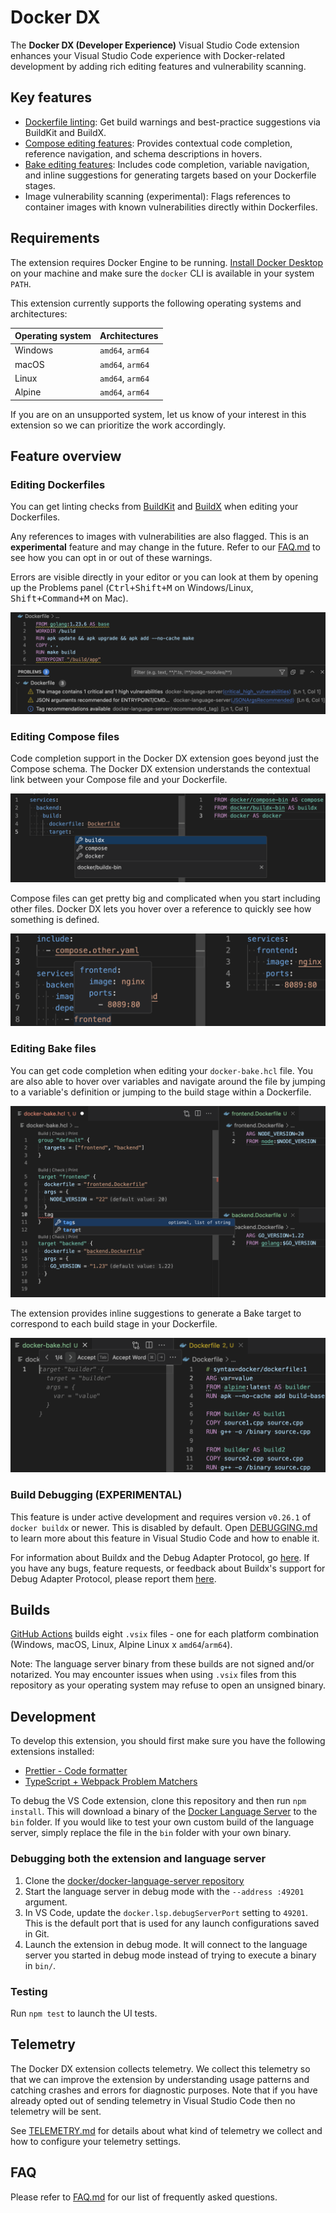 # Docker DX

The **Docker DX (Developer Experience)** Visual Studio Code extension enhances your Visual Studio Code experience with Docker-related development by adding rich editing features and vulnerability scanning.

## Key features

- [Dockerfile linting](https://docs.docker.com/reference/build-checks/): Get build warnings and best-practice suggestions via BuildKit and BuildX.
- [Compose editing features](https://docs.docker.com/compose/): Provides contextual code completion, reference navigation, and schema descriptions in hovers.
- [Bake editing features](https://docs.docker.com/build/bake/): Includes code completion, variable navigation, and inline suggestions for generating targets based on your Dockerfile stages.
- Image vulnerability scanning (experimental): Flags references to container images with known vulnerabilities directly within Dockerfiles.

## Requirements

The extension requires Docker Engine to be running. [Install Docker Desktop](https://www.docker.com/get-started/) on your machine and make sure the `docker` CLI is available in your system `PATH`.

This extension currently supports the following operating systems and architectures:

| Operating system | Architectures    |
| ---------------- | ---------------- |
| Windows          | `amd64`, `arm64` |
| macOS            | `amd64`, `arm64` |
| Linux            | `amd64`, `arm64` |
| Alpine           | `amd64`, `arm64` |

If you are on an unsupported system, let us know of your interest in this extension so we can prioritize the work accordingly.

## Feature overview

### Editing Dockerfiles

You can get linting checks from [BuildKit](https://github.com/moby/buildkit) and [BuildX](https://github.com/docker/buildx) when editing your Dockerfiles.

Any references to images with vulnerabilities are also flagged. This is an **experimental** feature and may change in the future. Refer to our [FAQ.md](./FAQ.md) to see how you can opt in or out of these warnings.

Errors are visible directly in your editor or you can look at them by opening up the Problems panel (<kbd>Ctrl+Shift+M</kbd> on Windows/Linux, <kbd>Shift+Command+M</kbd> on Mac).

![Linting a Dockerfile for build warnings and the use of vulnerable images](resources/readme/dockerfile-problems.png)

### Editing Compose files

Code completion support in the Docker DX extension goes beyond just the Compose schema. The Docker DX extension understands the contextual link between your Compose file and your Dockerfile.

![Editing a Compose file with code completion suggestions inferred from another file](resources/readme/docker-compose-code-completion.png)

Compose files can get pretty big and complicated when you start including other files. Docker DX lets you hover over a reference to quickly see how something is defined.

![Hover over object references to see its YAML content](resources/readme/docker-compose-hover.png)

### Editing Bake files

You can get code completion when editing your `docker-bake.hcl` file. You are also able to hover over variables and navigate around the file by jumping to a variable's definition or jumping to the build stage within a Dockerfile.

![Editing a Bake file with code completion and cross-file linking support](resources/readme/docker-bake-editing.png)

The extension provides inline suggestions to generate a Bake target to correspond to each build stage in your Dockerfile.

![Suggesting Bake targets based on the content of the local Dockerfile](resources/readme/docker-bake-inline-completion.png)

### Build Debugging (EXPERIMENTAL)

This feature is under active development and requires version `v0.26.1` of `docker buildx` or newer. This is disabled by default. Open [DEBUGGING.md](./DEBUGGING.md) to learn more about this feature in Visual Studio Code and how to enable it.

For information about Buildx and the Debug Adapter Protocol, go [here](https://github.com/docker/buildx/blob/master/docs/dap.md). If you have any bugs, feature requests, or feedback about Buildx's support for Debug Adapter Protocol, please report them [here](https://github.com/docker/buildx/issues/new/choose).


## Builds

[GitHub Actions](https://github.com/docker/vscode-extension/actions) builds eight `.vsix` files - one for each platform combination (Windows, macOS, Linux, Alpine Linux x `amd64`/`arm64`).

Note: The language server binary from these builds are not signed and/or notarized. You may encounter issues when using `.vsix` files from this repository as your operating system may refuse to open an unsigned binary.

## Development

To develop this extension, you should first make sure you have the following extensions installed:

- [Prettier - Code formatter](https://marketplace.visualstudio.com/items?itemName=esbenp.prettier-vscode)
- [TypeScript + Webpack Problem Matchers](https://marketplace.visualstudio.com/items?itemName=amodio.tsl-problem-matcher)

To debug the VS Code extension, clone this repository and then run `npm install`. This will download a binary of the [Docker Language Server](https://github.com/docker/docker-language-server/releases) to the `bin` folder. If you would like to test your own custom build of the language server, simply replace the file in the `bin` folder with your own binary.

### Debugging both the extension and language server

1. Clone the [docker/docker-language-server repository](https://github.com/docker/docker-language-server)
2. Start the language server in debug mode with the `--address :49201` argument.
3. In VS Code, update the `docker.lsp.debugServerPort` setting to `49201`. This is the default port that is used for any launch configurations saved in Git.
4. Launch the extension in debug mode. It will connect to the language server you started in debug mode instead of trying to execute a binary in `bin/`.

### Testing

Run `npm test` to launch the UI tests.

## Telemetry

The Docker DX extension collects telemetry. We collect this telemetry so that we can improve the extension by understanding usage patterns and catching crashes and errors for diagnostic purposes. Note that if you have already opted out of sending telemetry in Visual Studio Code then no telemetry will be sent.

See [TELEMETRY.md](./TELEMETRY.md) for details about what kind of telemetry we collect and how to configure your telemetry settings.

## FAQ

Please refer to [FAQ.md](./FAQ.md) for our list of frequently asked questions.
